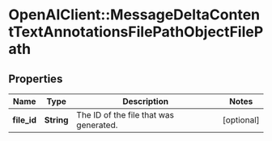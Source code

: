 # OpenAIClient::MessageDeltaContentTextAnnotationsFilePathObjectFilePath

## Properties
Name | Type | Description | Notes
------------ | ------------- | ------------- | -------------
**file_id** | **String** | The ID of the file that was generated. | [optional] 

